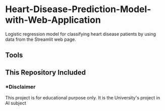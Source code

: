 # Heart-Disease-Prediction-Model-with-Web-Application
Logistic regression model for classifying heart disease patients by using data from the Streamlit web page. 

## Tools

## This Repository Included

### *Disclaimer
This project is for educational purpose only. It is the University's project in AI subject
